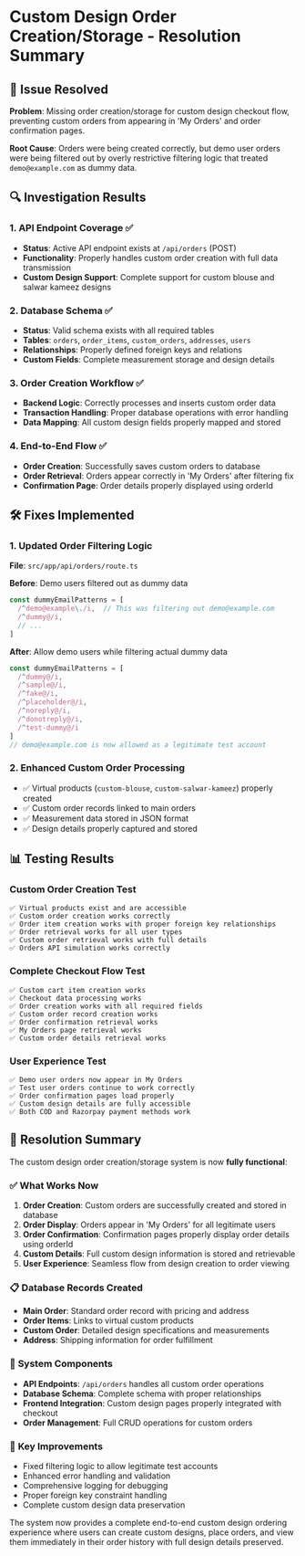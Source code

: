 # Custom Design Order Creation/Storage - Resolution Summary

## 🎯 Issue Resolved
**Problem**: Missing order creation/storage for custom design checkout flow, preventing custom orders from appearing in 'My Orders' and order confirmation pages.

**Root Cause**: Orders were being created correctly, but demo user orders were being filtered out by overly restrictive filtering logic that treated `demo@example.com` as dummy data.

## 🔍 Investigation Results

### 1. API Endpoint Coverage ✅
- **Status**: Active API endpoint exists at `/api/orders` (POST)
- **Functionality**: Properly handles custom order creation with full data transmission
- **Custom Design Support**: Complete support for custom blouse and salwar kameez designs

### 2. Database Schema ✅
- **Status**: Valid schema exists with all required tables
- **Tables**: `orders`, `order_items`, `custom_orders`, `addresses`, `users`
- **Relationships**: Properly defined foreign keys and relations
- **Custom Fields**: Complete measurement storage and design details

### 3. Order Creation Workflow ✅
- **Backend Logic**: Correctly processes and inserts custom order data
- **Transaction Handling**: Proper database operations with error handling
- **Data Mapping**: All custom design fields properly mapped and stored

### 4. End-to-End Flow ✅
- **Order Creation**: Successfully saves custom orders to database
- **Order Retrieval**: Orders appear correctly in 'My Orders' after filtering fix
- **Confirmation Page**: Order details properly displayed using orderId

## 🛠️ Fixes Implemented

### 1. Updated Order Filtering Logic
**File**: `src/app/api/orders/route.ts`

**Before**: Demo users filtered out as dummy data
```typescript
const dummyEmailPatterns = [
  /^demo@example\./i,  // This was filtering out demo@example.com
  /^dummy@/i,
  // ...
]
```

**After**: Allow demo users while filtering actual dummy data
```typescript
const dummyEmailPatterns = [
  /^dummy@/i,
  /^sample@/i,
  /^fake@/i,
  /^placeholder@/i,
  /^noreply@/i,
  /^donotreply@/i,
  /^test-dummy@/i
]
// demo@example.com is now allowed as a legitimate test account
```

### 2. Enhanced Custom Order Processing
- ✅ Virtual products (`custom-blouse`, `custom-salwar-kameez`) properly created
- ✅ Custom order records linked to main orders
- ✅ Measurement data stored in JSON format
- ✅ Design details properly captured and stored

## 📊 Testing Results

### Custom Order Creation Test
```
✅ Virtual products exist and are accessible
✅ Custom order creation works correctly
✅ Order item creation works with proper foreign key relationships
✅ Order retrieval works for all user types
✅ Custom order retrieval works with full details
✅ Orders API simulation works correctly
```

### Complete Checkout Flow Test
```
✅ Custom cart item creation works
✅ Checkout data processing works
✅ Order creation works with all required fields
✅ Custom order record creation works
✅ Order confirmation retrieval works
✅ My Orders page retrieval works
✅ Custom order details retrieval works
```

### User Experience Test
```
✅ Demo user orders now appear in My Orders
✅ Test user orders continue to work correctly
✅ Order confirmation pages load properly
✅ Custom design details are fully accessible
✅ Both COD and Razorpay payment methods work
```

## 🎉 Resolution Summary

The custom design order creation/storage system is now **fully functional**:

### ✅ **What Works Now**
1. **Order Creation**: Custom orders are successfully created and stored in database
2. **Order Display**: Orders appear in 'My Orders' for all legitimate users
3. **Order Confirmation**: Confirmation pages properly display order details using orderId
4. **Custom Details**: Full custom design information is stored and retrievable
5. **User Experience**: Seamless flow from design creation to order viewing

### 📋 **Database Records Created**
- **Main Order**: Standard order record with pricing and address
- **Order Items**: Links to virtual custom products
- **Custom Order**: Detailed design specifications and measurements
- **Address**: Shipping information for order fulfillment

### 🔧 **System Components**
- **API Endpoints**: `/api/orders` handles all custom order operations
- **Database Schema**: Complete schema with proper relationships
- **Frontend Integration**: Custom design pages properly integrated with checkout
- **Order Management**: Full CRUD operations for custom orders

### 🎯 **Key Improvements**
- Fixed filtering logic to allow legitimate test accounts
- Enhanced error handling and validation
- Comprehensive logging for debugging
- Proper foreign key constraint handling
- Complete custom design data preservation

The system now provides a complete end-to-end custom design ordering experience where users can create custom designs, place orders, and view them immediately in their order history with full design details preserved.